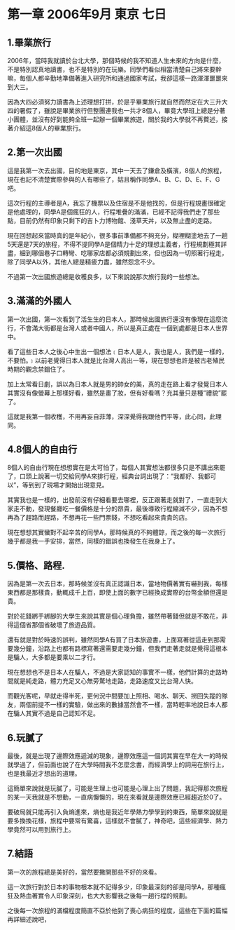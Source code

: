 # 第一章 2006年9月 東京 七日

## 1.畢業旅行
2006年，當時我就讀於台北大學，那個時候的我不知道人生未來的方向是什麼，不是特別認真地讀書，也不是特別的在玩樂。同學們看似相當清楚自己將來要幹嘛，每個人都辛勤地準備著進入研究所和通過國家考試，我卻這樣一路渾渾噩噩來到大三。

因為大四必須努力讀書為上述理想打拼，於是乎畢業旅行就自然而然定在大三升大四的暑假了，雖說是畢業旅行但整團連我也一共才8個人，畢竟大學班上總是分著小團體，並沒有好到能夠全班一起辦一個畢業旅遊，關於我的大學就不再贅述，接著介紹這8個人的畢業旅行。
    
## 2.第一次出國 
這是我第一次去出國，目的地是東京，其中一天去了鎌倉及橫濱，8個人的旅程，現在也記不清楚實際參與的人有哪些了，姑且稱作同學A、B、C、D、E、F、G吧。

這次行程的主導者是A，我忘了機票以及住宿是不是他找的，但是行程規畫很確定是他處理的，同學A是個瘋狂的人，行程堆疊的滿滿，已經不記得我們走了那些點，目前仍然有印象只剩下的吉卜力博物館、淺草天丼，以及無止盡的走路。

現在回想起來當時真的是年紀小，很多事前準備都不夠充分，糊裡糊塗地去了一趟5天還是7天的旅程，不得不提同學A是個精力十足的理想主義者，行程規劃極其詳盡，細到哪個巷子口轉彎、吃哪家店都必須規劃出來，但也因為一切照著行程走，除了同學A以外，其他人總是精疲力盡，雖然怨念不少。

不過第一次出國旅遊總是收穫良多，以下來說說那次旅行我的一些想法。

## 3.滿滿的外國人
第一次出國，第一次看到了活生生的日本人，那時候出國旅行還沒有像現在這麼流行，不會滿大街都是台灣人或者中國人，所以是真正處在一個到處都是日本人世界中。

看了這些日本人之後心中生出一個想法﹝日本人是人，我也是人，我們是一樣的，不要怕。﹞以前老覺得日本人就是比台灣人高出一等，現在想想也許是被古老殖民時期的觀念禁錮住了。

加上太常看日劇，誤以為日本人就是男的帥女的美，真的走在路上看才發覺日本人其實沒有像螢幕上那樣好看，雖然是畫了妝，但有好看嗎？充其量只是種”禮貌”罷了。

這就是我第一個收穫，不用再妄自菲薄，深深覺得我跟他們平等，此心同，此理同。

## 4.8個人的自由行
8個人的自由行現在想想實在是太可怕了，每個人其實想法都很多只是不講出來罷了，口頭上說著一切交給同學A來排行程，經典台詞出現了：”我都好、我都可以”，等到到了現場才開始出現意見。

其實我也是一樣的，出發前沒有仔細看要去哪裡，反正跟著走就對了，一直走到大家走不動，發現餐廳吃一餐價格是十分的昂貴，最後導致行程縮減不少，因為不想再為了趕路而趕路，不想再花一些門票錢，不想吃看起來貴貴的店。

現在想想其實蠻對不起辛苦的同學A，那時候真的不夠體諒，而之後的每一次旅行幾乎都是我一手安排，當然，同樣的錯誤也換發生在我身上了。

## 5.價格、路程.
因為是第一次去日本，那時候並沒有真正認識日本，當地物價著實有嚇到我，每樣東西都是那樣貴，動輒成千上百，即使上面的數字已經換成實際的台幣金額但還是貴。

對於花錢綁手綁腳的大學生來說其實是個心理負擔，雖然帶著錢但就是不敢花，非得這個省那個省破壞了旅遊品質。

還有就是對於時速的誤判，雖然同學A有買了日本旅遊書，上面寫著從這走到那需要幾分鐘，沿路上也都有路標寫著還需要走幾分鐘，但我們走著走就是覺得這根本是騙人，大多都是要乘以二才行。

現在想想也不是日本人在騙人，不過是大家認知的事實不一樣，他們計算的走路時間就是純走路，體力充足又心無旁騖地走路，走路速度又比台灣人快。

而觀光客呢，早就走得半死，更何況中間要加上照相、喝水、聊天、撈回失蹤的隊友，兩個前提不一樣的實驗，做出來的數據當然會不一樣，當時輕率地說日本人都在騙人其實不過是自己認知不足。

## 6.玩膩了
最後，就是出現了邊際效應遞減的現象，邊際效應這一個詞其實在早在大一的時候就學過了，但前面也說了在大學時間我不怎麼念書，而經濟學上的詞用在旅行上，也是我最近才想出的道理。

這簡單來說就是玩膩了，可能是生理上也可能是心理上出了問題，我記得那次旅程的某一天我就是不想動，一直病懨懨的，現在來看就是邊際效應已經趨近於0了。

要破局就只能再引入負熵進來，熵也是我近年學熱力學學到的東西，簡單來說就是要多換換花樣，旅程中要常有驚喜，這樣就不會膩了，神奇吧，這些經濟學、熱力學竟然可以用到旅行上。

## 7.結語
第一次的旅程總是美好的，當然要撇開那些不好的來看。

這一次旅行對於日本的事物根本就不記得多少，印象最深刻的卻是同學A，那種瘋狂及熱血著實令人印象深刻，也大大影響我之後每一趟行程的規劃。

之後每一次旅程的滿檔程度簡直不亞於他到了喪心病狂的程度，這些在下面的篇幅再詳細述說吧，
